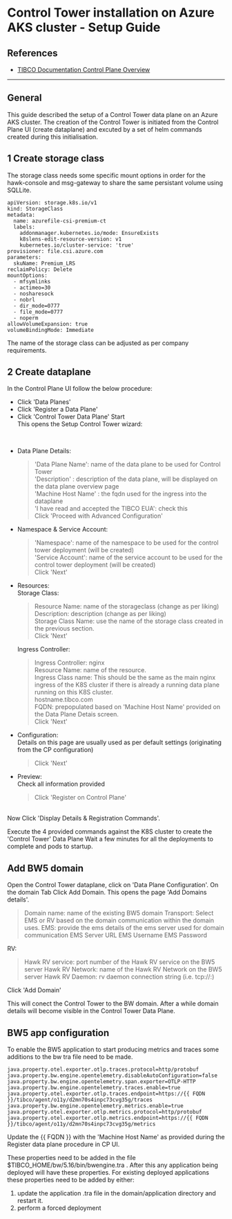 # Control Tower installation on Azure AKS cluster - Setup Guide

## References

- [TIBCO Documentation Control Plane Overview](https://docs.tibco.com/pub/platform-cp/1.9.0/doc/html/Default.htm#Subsystems/platform-ct/user-guide/control-tower-overview.htm?TocPath=Managing%2520Control%2520Tower%2520Data%2520Planes%257C_____1)


---

## General

This guide described the setup of a Control Tower data plane on an Azure AKS cluster.
The creation of the Control Tower is initiated from the Control Plane UI (create dataplane) and excuted by a set of helm commands created during this initialisation.


## 1 Create storage class 

The storage class needs some specific mount options in order for the hawk-console and msg-gateway to share the same persistant volume using SQLLite.

```
apiVersion: storage.k8s.io/v1
kind: StorageClass
metadata:
  name: azurefile-csi-premium-ct
  labels:
    addonmanager.kubernetes.io/mode: EnsureExists
    k8slens-edit-resource-version: v1
    kubernetes.io/cluster-service: 'true'
provisioner: file.csi.azure.com
parameters:
  skuName: Premium_LRS
reclaimPolicy: Delete
mountOptions:
  - mfsymlinks
  - actimeo=30
  - nosharesock
  - nobrl
  - dir_mode=0777
  - file_mode=0777
  - noperm
allowVolumeExpansion: true
volumeBindingMode: Immediate
```

The name of the storage class can be adjusted as per company requirements.

## 2 Create dataplane

In the Control Plane UI follow the below procedure:<br>

- Click 'Data Planes'<br>
- Click 'Register a Data Plane' <br>
- Click 'Control Tower Data Plane' Start<br>
This opens the Setup Control Tower wizard:<br>
<br>

- Data Plane Details:<br>
    > 'Data Plane Name': name of the data plane to be used for Control Tower<br>
    > 'Description' : description of the data plane, will be displayed on the data plane overview page<br>
    > 'Machine Host Name' : the fqdn used for the ingress into the dataplane<br>
    > 'I have read and accepted the TIBCO EUA': check this<br>
    > Click 'Proceed with Advanced Configuration' <br>

- Namespace & Service Account:<br>
    > 'Namespace': name of the namespace to be used for the control tower deployment (will be created)<br>
    > 'Service Account': name of the service account to be used for the control tower deployment (will be created)<br>
    > Click 'Next' <br>

- Resources:<br>
    Storage Class:<br>
    > Resource Name:  name of the storageclass (change as per liking)<br>
    > Description:  description (change as per liking)<br>
    > Storage Class Name: use the name of the storage class created in the previous section.<br>
    > Click 'Next' <br>

    Ingress Controller:<br>
    > Ingress Controller: nginx<br>
    > Resource Name: name of the resource. <br>
    > Ingress Class name: This should be the same as the main nginx ingress of the K8S cluster if there is already a running data plane running on this K8S cluster. <br>
    > hostname.tibco.com<br>
    > FQDN: prepopulated based on 'Machine Host Name' provided on the Data Plane Detais screen.<br>
    > Click 'Next' <br>

- Configuration:<br>
    Details on this page are usually used as per default settings (originating from the CP configuration)<br>
    > Click 'Next' <br>

- Preview:<br>
    Check all information provided<br>
    > Click 'Register on Control Plane' <br>
<br>
Now Click 'Display Details & Registration Commands'.

Execute the 4 provided commands against the K8S cluster to create the 'Control Tower' Data Plane
Wait a few minutes for all the deployments to complete and pods to startup.


## Add BW5 domain

Open the Control Tower dataplane, click on 'Data Plane Configuration'.
On the domain Tab Click Add Domain.
This opens the page 'Add Domains details'.
> Domain name: name of the existing BW5 domain
> Transport: Select EMS or RV based on the domain communication within the domain uses.
EMS: provide the ems details of the ems server used for domain communication
> EMS Server URL
> EMS Username
> EMS Password

RV: 
> Hawk RV service: port number of the Hawk RV service on the BW5 server
> Hawk RV Network: name of the Hawk RV Network on the BW5 server
> Hawk RV Daemon: rv daemon connection string (i.e. tcp://<bw server>:<rv deamon port>)

Click 'Add Domain' 

This will conect the Control Tower to the BW domain. After a while domain details will become visible in the Control Tower Data Plane.



## BW5 app configuration

To enable the BW5 application to start producing metrics and traces some additions to the bw tra file need to be made.

```java.property.bw.engine.opentelemetry.enable=true
java.property.otel.exporter.otlp.traces.protocol=http/protobuf
java.property.bw.engine.opentelemetry.disableAutoConfiguration=false
java.property.bw.engine.opentelemetry.span.exporter=OTLP-HTTP
java.property.bw.engine.opentelemetry.traces.enable=true
java.property.otel.exporter.otlp.traces.endpoint=https://{{ FQDN }}/tibco/agent/o11y/d2mn70s4inpc73cvg35g/traces
java.property.bw.engine.opentelemetry.metrics.enable=true
java.property.otel.exporter.otlp.metrics.protocol=http/protobuf
java.property.otel.exporter.otlp.metrics.endpoint=https://{{ FQDN }}/tibco/agent/o11y/d2mn70s4inpc73cvg35g/metrics
```


Update the {{ FQDN }} with the 'Machine Host Name' as provided during the Register data plane procedure in CP UI.

These properties need to be added in the file $TIBCO_HOME/bw/5.16/bin/bwengine.tra . After this any application being deployed will have these properties.
For existing deployed applications these properties need to be added by either: <br>
1) update the application .tra file in the domain/application directory and restart it.
2) perform a forced deployment

